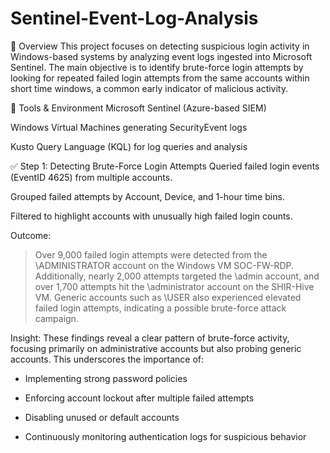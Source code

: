# Sentinel-Event-Log-Analysis

📘 Overview
This project focuses on detecting suspicious login activity in Windows-based systems by analyzing event logs ingested into Microsoft Sentinel. The main objective is to identify brute-force login attempts by looking for repeated failed login attempts from the same accounts within short time windows, a common early indicator of malicious activity.

🧰 Tools & Environment
Microsoft Sentinel (Azure-based SIEM)

Windows Virtual Machines generating SecurityEvent logs

Kusto Query Language (KQL) for log queries and analysis

✅ Step 1: Detecting Brute-Force Login Attempts
Queried failed login events (EventID 4625) from multiple accounts.

Grouped failed attempts by Account, Device, and 1-hour time bins.

Filtered to highlight accounts with unusually high failed login counts.

Outcome:
> Over 9,000 failed login attempts were detected from the \ADMINISTRATOR account on the Windows VM SOC-FW-RDP. Additionally, nearly 2,000 attempts targeted the \admin account, and over 1,700 attempts hit the \administrator account on the SHIR-Hive VM. Generic accounts such as \USER also experienced elevated failed login attempts, indicating a possible brute-force attack campaign.

Insight:
These findings reveal a clear pattern of brute-force activity, focusing primarily on administrative accounts but also probing generic accounts. This underscores the importance of:

- Implementing strong password policies

- Enforcing account lockout after multiple failed attempts

- Disabling unused or default accounts

- Continuously monitoring authentication logs for suspicious behavior


